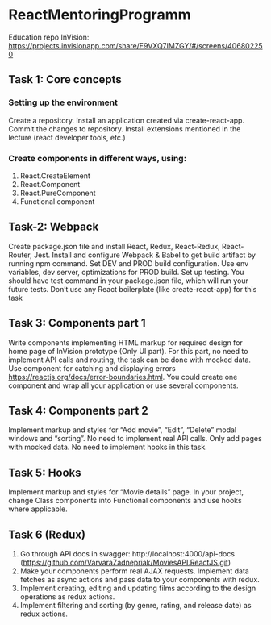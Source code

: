 # ReactMentoringProgramm
Education repo
InVision: https://projects.invisionapp.com/share/F9VXQ7IMZGY/#/screens/406802250

## Task 1: Core concepts
### Setting up the environment
Create a repository. Install an application created via create-react-app. Commit the changes to repository. Install extensions mentioned in the lecture (react developer tools, etc.)

### Create components in different ways, using:
1. React.CreateElement
2. React.Component
3. React.PureComponent
4. Functional component

## Task-2: Webpack
Create package.json file and install React, Redux, React-Redux, React-Router,
Jest. Install and configure Webpack & Babel to get build artifact by running npm
command.
Set DEV and PROD build configuration. Use env variables, dev server, optimizations for PROD
build. Set up testing. You should have test command in your package.json file, which
will run your future tests. Don’t use any React boilerplate (like create-react-app) for
this task

## Task 3: Components part 1
Write components implementing HTML markup for required design for home page of InVision prototype (Only UI part). For this part, no need to implement API calls and routing, the task can be done with mocked data.
Use <ErrorBoundary> component for catching and displaying errors https://reactjs.org/docs/error-boundaries.html. You could create one component and wrap all your application or use several components.

## Task 4: Components part 2
Implement markup and styles for “Add movie”, “Edit”, “Delete” modal windows and “sorting”. No need to implement real API calls. Only add pages with mocked data. No need to implement hooks in this task.

## Task 5: Hooks
Implement markup and styles for “Movie details” page.
In your project, change Class components into Functional components and use hooks where applicable.

## Task 6 (Redux)
1. Go through API docs in swagger: http://localhost:4000/api-docs (https://github.com/VarvaraZadnepriak/MoviesAPI.ReactJS.git)
2. Make your components perform real AJAX requests. Implement data fetches as async actions and pass data to your components with redux.
3. Implement creating, editing and updating films according to the design operations as redux actions.
4. Implement filtering and sorting (by genre, rating, and release date) as redux actions.